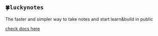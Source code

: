 ## `🍀luckynotes`

The faster and simpler way to take notes and start learn&build in public

[check docs here](https://notes.igorhalfeld.com/note/i-created-lucky-notes-to-share-what-i'm-building)
